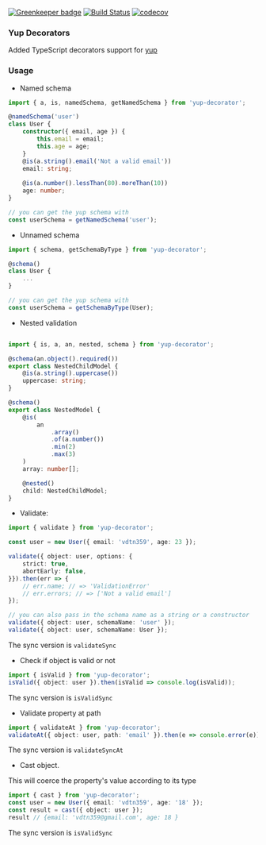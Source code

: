 [![Greenkeeper badge](https://badges.greenkeeper.io/vdtn359/yup-decorator.svg)](https://greenkeeper.io/)
[![Build Status](https://travis-ci.org/vdtn359/yup-decorator.svg?branch=master)](https://travis-ci.org/vdtn359/yup-decorator)
[![codecov](https://codecov.io/gh/vdtn359/yup-decorator/branch/master/graph/badge.svg)](https://codecov.io/gh/vdtn359/yup-decorator)

### Yup Decorators
Added TypeScript decorators support for [yup](https://github.com/jquense/yup)

### Usage
* Named schema

```typescript
import { a, is, namedSchema, getNamedSchema } from 'yup-decorator';

@namedSchema('user')
class User {
    constructor({ email, age }) {
      	this.email = email;
      	this.age = age;
    }
	@is(a.string().email('Not a valid email'))
	email: string;
	
	@is(a.number().lessThan(80).moreThan(10))
	age: number;
}

// you can get the yup schema with
const userSchema = getNamedSchema('user');
```

* Unnamed schema

```typescript
import { schema, getSchemaByType } from 'yup-decorator';

@schema()
class User {
	...
}

// you can get the yup schema with
const userSchema = getSchemaByType(User);
```

* Nested validation
```typescript

import { is, a, an, nested, schema } from 'yup-decorator';

@schema(an.object().required())
export class NestedChildModel {
    @is(a.string().uppercase())
    uppercase: string;
}

@schema()
export class NestedModel {
    @is(
        an
            .array()
            .of(a.number())
            .min(2)
            .max(3)
    )
    array: number[];

    @nested()
    child: NestedChildModel;
}
```

* Validate:
```typescript
import { validate } from 'yup-decorator';

const user = new User({ email: 'vdtn359', age: 23 });

validate({ object: user, options: {
    strict: true,
    abortEarly: false,
}}).then(err => {
    // err.name; // => 'ValidationError'
    // err.errors; // => ['Not a valid email']
});

// you can also pass in the schema name as a string or a constructor
validate({ object: user, schemaName: 'user' });
validate({ object: user, schemaName: User });
```
The sync version is `validateSync`

* Check if object is valid or not

```typescript
import { isValid } from 'yup-decorator';
isValid({ object: user }).then(isValid => console.log(isValid));
```
The sync version is `isValidSync`

* Validate property at path

```typescript
import { validateAt } from 'yup-decorator';
validateAt({ object: user, path: 'email' }).then(e => console.error(e));
```
The sync version is `validateSyncAt`


* Cast object. 

This will coerce the property's value according to its type

```typescript
import { cast } from 'yup-decorator';
const user = new User({ email: 'vdtn359', age: '18' });
const result = cast({ object: user });
result // {email: 'vdtn359@gmail.com', age: 18 }
```
The sync version is `isValidSync`


